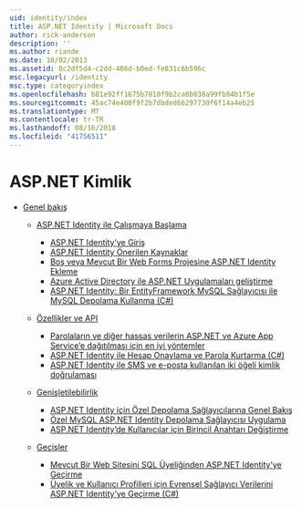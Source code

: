```yaml
---
uid: identity/index
title: ASP.NET Identity | Microsoft Docs
author: rick-anderson
description: ''
ms.author: riande
ms.date: 10/02/2013
ms.assetid: 0c2df5d4-c2dd-486d-b0ed-fe831c6b596c
msc.legacyurl: /identity
msc.type: categoryindex
ms.openlocfilehash: b81e92ff1675b7810f9b2ca8b038a99fb84b1f5e
ms.sourcegitcommit: 45ac74e400f9f2b7dbded66297730f6f14a4eb25
ms.translationtype: MT
ms.contentlocale: tr-TR
ms.lasthandoff: 08/16/2018
ms.locfileid: "41756511"
---
```

<a name="aspnet-identity"></a>ASP.NET Kimlik
====================
- [Genel bakış](overview/index.md)

    - [ASP.NET Identity ile Çalışmaya Başlama](overview/getting-started/index.md)

        - [ASP.NET Identity’ye Giriş](overview/getting-started/introduction-to-aspnet-identity.md)
        - [ASP.NET Identity Önerilen Kaynaklar](overview/getting-started/aspnet-identity-recommended-resources.md)
        - [Boş veya Mevcut Bir Web Forms Projesine ASP.NET Identity Ekleme](overview/getting-started/adding-aspnet-identity-to-an-empty-or-existing-web-forms-project.md)
        - [Azure Active Directory ile ASP.NET Uygulamaları geliştirme](overview/getting-started/developing-aspnet-apps-with-windows-azure-active-directory.md)
        - [ASP.NET Identity: Bir EntityFramework MySQL Sağlayıcısı ile MySQL Depolama Kullanma (C#)](overview/getting-started/aspnet-identity-using-mysql-storage-with-an-entityframework-mysql-provider.md)
    - [Özellikler ve API](overview/features-api/index.md)

        - [Parolaların ve diğer hassas verilerin ASP.NET ve Azure App Service’e dağıtılması için en iyi yöntemler](overview/features-api/best-practices-for-deploying-passwords-and-other-sensitive-data-to-aspnet-and-azure.md)
        - [ASP.NET Identity ile Hesap Onaylama ve Parola Kurtarma (C#)](overview/features-api/account-confirmation-and-password-recovery-with-aspnet-identity.md)
        - [ASP.NET Identity ile SMS ve e-posta kullanılan iki öğeli kimlik doğrulaması](overview/features-api/two-factor-authentication-using-sms-and-email-with-aspnet-identity.md)
    - [Genişletilebilirlik](overview/extensibility/index.md)

        - [ASP.NET Identity için Özel Depolama Sağlayıcılarına Genel Bakış](overview/extensibility/overview-of-custom-storage-providers-for-aspnet-identity.md)
        - [Özel MySQL ASP.NET Identity Depolama Sağlayıcısı Uygulama](overview/extensibility/implementing-a-custom-mysql-aspnet-identity-storage-provider.md)
        - [ASP.NET Identity’de Kullanıcılar için Birincil Anahtarı Değiştirme](overview/extensibility/change-primary-key-for-users-in-aspnet-identity.md)
    - [Geçişler](overview/migrations/index.md)

        - [Mevcut Bir Web Sitesini SQL Üyeliğinden ASP.NET Identity’ye Geçirme](overview/migrations/migrating-an-existing-website-from-sql-membership-to-aspnet-identity.md)
        - [Üyelik ve Kullanıcı Profilleri için Evrensel Sağlayıcı Verilerini ASP.NET Identity’ye Geçirme (C#)](overview/migrations/migrating-universal-provider-data-for-membership-and-user-profiles-to-aspnet-identity.md)
